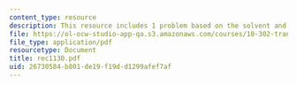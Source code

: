 ```yaml
---
content_type: resource
description: This resource includes 1 problem based on the solvent and solutes.
file: https://ol-ocw-studio-app-qa.s3.amazonaws.com/courses/10-302-transport-processes-fall-2004/26730584b801de19f19dd1299afef7af_rec1130.pdf
file_type: application/pdf
resourcetype: Document
title: rec1130.pdf
uid: 26730584-b801-de19-f19d-d1299afef7af
---
```

